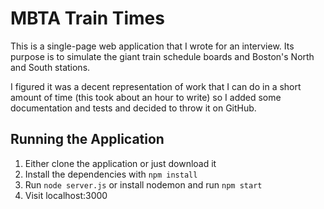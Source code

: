 MBTA Train Times
================

This is a single-page web application that I wrote for an interview. Its purpose
is to simulate the giant train schedule boards and Boston's North and South
stations.

I figured it was a decent representation of work that I can do in a short amount
of time (this took about an hour to write) so I added some documentation and
tests and decided to throw it on GitHub.

## Running the Application

1. Either clone the application or just download it
2. Install the dependencies with `npm install`
3. Run `node server.js` or install nodemon and run `npm start`
4. Visit localhost:3000